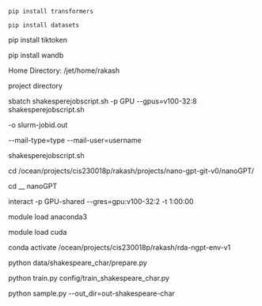 ```
pip install transformers

pip install datasets
```

pip install tiktoken

pip install wandb

Home Directory:
/jet/home/rakash

project directory

sbatch shakesperejobscript.sh
-p GPU --gpus=v100-32:8 shakesperejobscript.sh

-o slurm-jobid.out

--mail-type=type
--mail-user=username

shakesperejobscript.sh

cd /ocean/projects/cis230018p/rakash/projects/nano-gpt-git-v0/nanoGPT/

cd \_\_ nanoGPT

interact -p GPU-shared --gres=gpu:v100-32:2 -t 1:00:00

module load anaconda3

module load cuda

conda activate /ocean/projects/cis230018p/rakash/rda-ngpt-env-v1

python data/shakespeare_char/prepare.py

python train.py config/train_shakespeare_char.py

python sample.py --out_dir=out-shakespeare-char
